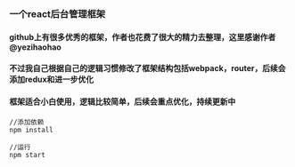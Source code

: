 ### 一个react后台管理框架

#### github上有很多优秀的框架，作者也花费了很大的精力去整理，这里感谢作者@yezihaohao

#### 不过我自己根据自己的逻辑习惯修改了框架结构包括webpack，router，后续会添加redux和进一步优化

#### 框架适合小白使用，逻辑比较简单，后续会重点优化，持续更新中

```
//添加依赖
npm install

//运行
npm start

```